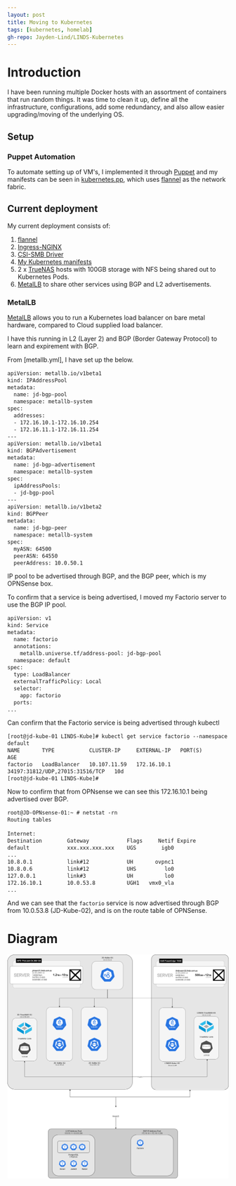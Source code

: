 ```yaml
---
layout: post
title: Moving to Kubernetes
tags: [kubernetes, homelab]
gh-repo: Jayden-Lind/LINDS-Kubernetes
---
```


# Introduction

I have been running multiple Docker hosts with an assortment of containers that run random things. It was time to clean it up, define all the infrastructure, configurations, add some redundancy, and also allow easier upgrading/moving of the underlying OS.

## Setup

### Puppet Automation

To automate setting up of VM's, I implemented it through [Puppet](https://puppet.com/docs/puppet/7/install_puppet.html) and my manifests can be seen in [kubernetes.pp](https://github.com/Jayden-Lind/LINDS-Puppet/blob/master/manifests/kubernetes.pp), which uses [flannel](https://github.com/flannel-io/flannel) as the network fabric.

## Current deployment

My current deployment consists of:

1. [flannel](https://github.com/flannel-io/flannel)
2. [Ingress-NGINX](https://github.com/kubernetes/ingress-nginx)
3. [CSI-SMB Driver](https://github.com/kubernetes-csi/csi-driver-smb)
4. [My Kubernetes manifests](https://github.com/Jayden-Lind/LINDS-Kubernetes)
5. 2 x [TrueNAS](https://www.truenas.com/) hosts with 100GB storage with NFS being shared out to Kubernetes Pods.
6. [MetalLB](https://metallb.universe.tf/) to share other services using BGP and L2 advertisements.


### MetalLB

[MetalLB](https://metallb.universe.tf/) allows you to run a Kubernetes load balancer on bare metal hardware, compared to Cloud supplied load balancer.

I have this running in L2 (Layer 2) and BGP (Border Gateway Protocol) to learn and expirement with BGP.

From [metallb.yml], I have set up the below.

```
apiVersion: metallb.io/v1beta1
kind: IPAddressPool
metadata:
  name: jd-bgp-pool
  namespace: metallb-system
spec:
  addresses:
  - 172.16.10.1-172.16.10.254
  - 172.16.11.1-172.16.11.254
---
apiVersion: metallb.io/v1beta1
kind: BGPAdvertisement
metadata:
  name: jd-bgp-advertisement
  namespace: metallb-system
spec:
  ipAddressPools:
  - jd-bgp-pool
---
apiVersion: metallb.io/v1beta2
kind: BGPPeer
metadata:
  name: jd-bgp-peer
  namespace: metallb-system
spec:
  myASN: 64500
  peerASN: 64550
  peerAddress: 10.0.50.1
```

IP pool to be advertised through BGP, and the BGP peer, which is my OPNSense box.

To confirm that a service is being advertised, I moved my Factorio server to use the BGP IP pool.

```
apiVersion: v1
kind: Service
metadata:
  name: factorio
  annotations:
    metallb.universe.tf/address-pool: jd-bgp-pool
  namespace: default
spec:
  type: LoadBalancer
  externalTrafficPolicy: Local
  selector:
    app: factorio
  ports:
...
```

Can confirm that the Factorio service is being advertised through kubectl

```
[root@jd-kube-01 LINDS-Kube]# kubectl get service factorio --namespace default 
NAME       TYPE           CLUSTER-IP     EXTERNAL-IP   PORT(S)                           AGE
factorio   LoadBalancer   10.107.11.59   172.16.10.1   34197:31812/UDP,27015:31516/TCP   10d
[root@jd-kube-01 LINDS-Kube]# 
```

Now to confirm that from OPNsense we can see this 172.16.10.1 being advertised over BGP.

```
root@JD-OPNsense-01:~ # netstat -rn
Routing tables

Internet:
Destination        Gateway            Flags     Netif Expire
default            xxx.xxx.xxx.xxx    UGS        igb0
...
10.8.0.1           link#12            UH       ovpnc1
10.8.0.6           link#12            UHS         lo0
127.0.0.1          link#3             UH          lo0
172.16.10.1        10.0.53.8          UGH1   vmx0_vla
...
```

And we can see that the `factorio` service is now advertised through BGP from 10.0.53.8 (JD-Kube-02), and is on the route table of OPNSense.

# Diagram

![image](/img/2022/07/LINDS-Kubernetes.png)
